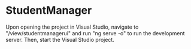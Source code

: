 # StudentManager
Upon opening the project in Visual Studio, navigate to "/view/studentmanagerui" and run "ng serve -o" to run the development server. Then, start the Visual Studio project.
